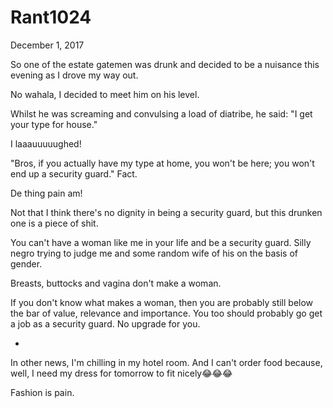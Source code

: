 # Rant1024


December 1, 2017

So one of the estate gatemen was drunk and decided to be a nuisance this evening as I drove my way out. 

No wahala, I decided to meet him on his level.

Whilst he was screaming and convulsing a load of diatribe, he said: "I get your type for house."

I laaauuuuughed! 

"Bros, if you actually have my type at home, you won't be here; you won't end up a security guard." Fact.

De thing pain am! 

Not that I think there's no dignity in being a security guard, but this drunken one is a piece of shit.

You can't have a woman like me in your life and be a security guard. Silly negro trying to judge me and some random wife of his on the basis of gender. 

Breasts, buttocks and vagina don't make a woman.

If you don't know what makes a woman, then you are probably still below the bar of value, relevance and importance. You too should probably go get a job as a security guard. No upgrade for you. 

*

In other news, I'm chilling in my hotel room. And I can't order food because, well, I need my dress for tomorrow to fit nicely😂😂😂

Fashion is pain.